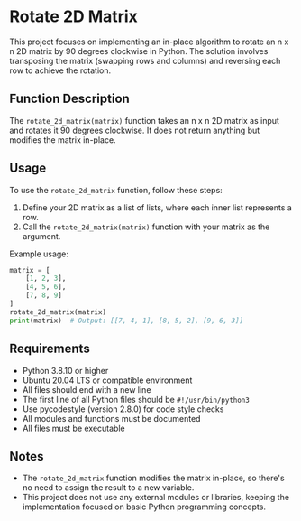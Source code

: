 # Rotate 2D Matrix

This project focuses on implementing an in-place algorithm to rotate an n x n 2D matrix by 90 degrees clockwise in Python. The solution involves transposing the matrix (swapping rows and columns) and reversing each row to achieve the rotation.

## Function Description

The `rotate_2d_matrix(matrix)` function takes an n x n 2D matrix as input and rotates it 90 degrees clockwise. It does not return anything but modifies the matrix in-place.

## Usage

To use the `rotate_2d_matrix` function, follow these steps:

1. Define your 2D matrix as a list of lists, where each inner list represents a row.
2. Call the `rotate_2d_matrix(matrix)` function with your matrix as the argument.

Example usage:

```python
matrix = [
    [1, 2, 3],
    [4, 5, 6],
    [7, 8, 9]
]
rotate_2d_matrix(matrix)
print(matrix)  # Output: [[7, 4, 1], [8, 5, 2], [9, 6, 3]]
```

## Requirements

- Python 3.8.10 or higher
- Ubuntu 20.04 LTS or compatible environment
- All files should end with a new line
- The first line of all Python files should be `#!/usr/bin/python3`
- Use pycodestyle (version 2.8.0) for code style checks
- All modules and functions must be documented
- All files must be executable

## Notes

- The `rotate_2d_matrix` function modifies the matrix in-place, so there's no need to assign the result to a new variable.
- This project does not use any external modules or libraries, keeping the implementation focused on basic Python programming concepts.
